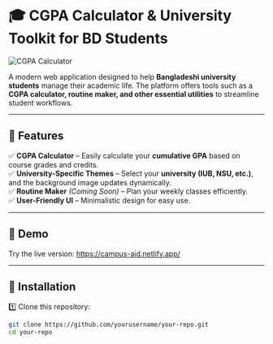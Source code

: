 # 🎓 CGPA Calculator & University Toolkit for BD Students  

![CGPA Calculator](https://drive.google.com/uc?export=view&id=1dDn7HyiqNo4Clkd4gzauJ1iVo7T3oFvL)


A modern web application designed to help **Bangladeshi university students** manage their academic life. The platform offers tools such as a **CGPA calculator, routine maker, and other essential utilities** to streamline student workflows.

---

## 🌟 Features  
✅ **CGPA Calculator** – Easily calculate your **cumulative GPA** based on course grades and credits.  
✅ **University-Specific Themes** – Select your **university (IUB, NSU, etc.)**, and the background image updates dynamically.  
✅ **Routine Maker** *(Coming Soon)* – Plan your weekly classes efficiently.  
✅ **User-Friendly UI** – Minimalistic design for easy use.  

---

## 🚀 Demo  
Try the live version: https://campus-aid.netlify.app/  

---

## 🔧 Installation  

1️⃣ Clone this repository:  
```bash
git clone https://github.com/yourusername/your-repo.git
cd your-repo
